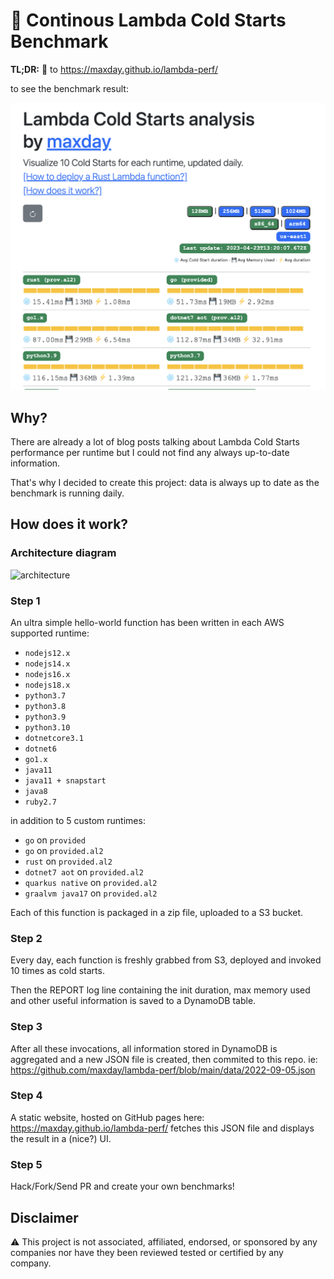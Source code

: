 # 🔄 Continous Lambda Cold Starts Benchmark 

**TL;DR:** 👀 to https://maxday.github.io/lambda-perf/

to see the benchmark result: 

![screenshot](https://github.com/maxday/lambda-perf/blob/main/docs/screenshot.png)

## Why?

There are already a lot of blog posts talking about Lambda Cold Starts performance per runtime but I could not find any always up-to-date information. 

That's why I decided to create this project: data is always up to date as the benchmark is running daily.

## How does it work?

### Architecture diagram

![architecture](https://github.com/maxday/lambda-perf/blob/main/docs/architecture.png?raw=true)

### Step 1
An ultra simple hello-world function has been written in each AWS supported runtime:
- `nodejs12.x`
- `nodejs14.x`
- `nodejs16.x`
- `nodejs18.x`
- `python3.7`
- `python3.8`
- `python3.9`
- `python3.10`
- `dotnetcore3.1`
- `dotnet6`
- `go1.x`
- `java11`
- `java11 + snapstart`
- `java8`
- `ruby2.7`

in addition to 5 custom runtimes:
- `go` on `provided`
- `go` on `provided.al2`
- `rust` on `provided.al2`
- `dotnet7 aot` on `provided.al2`
- `quarkus native` on `provided.al2`
- `graalvm java17` on `provided.al2`

Each of this function is packaged in a zip file, uploaded to a S3 bucket.

### Step 2

Every day, each function is freshly grabbed from S3, deployed and invoked 10 times as cold starts.

Then the REPORT log line containing the init duration, max memory used and other useful information is saved to a DynamoDB table.

### Step 3

After all these invocations, all information stored in DynamoDB is aggregated and a new JSON file is created, then commited to this repo. ie: https://github.com/maxday/lambda-perf/blob/main/data/2022-09-05.json

### Step 4

A static website, hosted on GitHub pages here: https://maxday.github.io/lambda-perf/ fetches this JSON file and displays the result in a (nice?) UI.

### Step 5

Hack/Fork/Send PR and create your own benchmarks!

## Disclaimer

⚠️ This project is not associated, affiliated, endorsed, or sponsored by any companies nor have they been reviewed tested or certified by any company.
